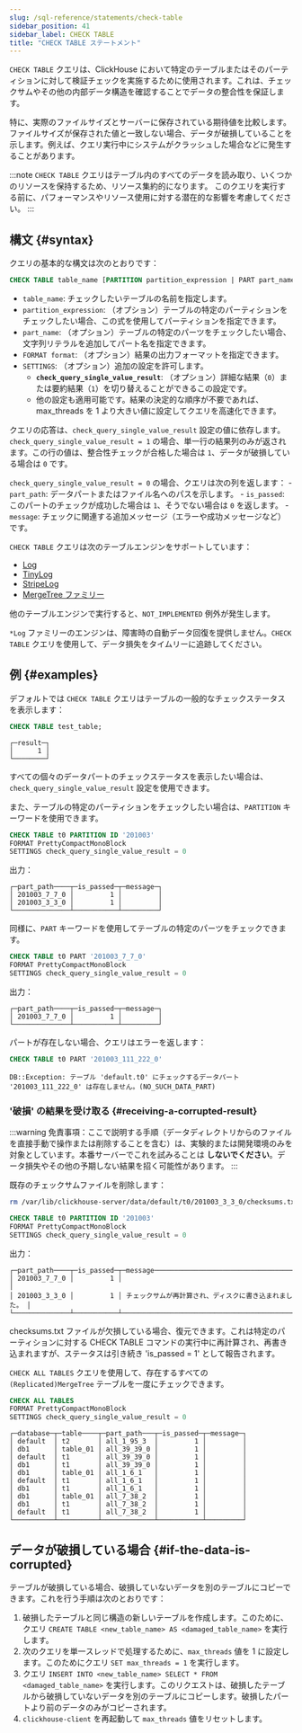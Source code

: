```yaml
---
slug: /sql-reference/statements/check-table
sidebar_position: 41
sidebar_label: CHECK TABLE
title: "CHECK TABLE ステートメント"
---
```


`CHECK TABLE` クエリは、ClickHouse において特定のテーブルまたはそのパーティションに対して検証チェックを実施するために使用されます。これは、チェックサムやその他の内部データ構造を確認することでデータの整合性を保証します。

特に、実際のファイルサイズとサーバーに保存されている期待値を比較します。ファイルサイズが保存された値と一致しない場合、データが破損していることを示します。例えば、クエリ実行中にシステムがクラッシュした場合などに発生することがあります。

:::note
`CHECK TABLE` クエリはテーブル内のすべてのデータを読み取り、いくつかのリソースを保持するため、リソース集約的になります。
このクエリを実行する前に、パフォーマンスやリソース使用に対する潜在的な影響を考慮してください。
:::

## 構文 {#syntax}

クエリの基本的な構文は次のとおりです：

```sql
CHECK TABLE table_name [PARTITION partition_expression | PART part_name] [FORMAT format] [SETTINGS check_query_single_value_result = (0|1) [, other_settings]]
```

- `table_name`: チェックしたいテーブルの名前を指定します。
- `partition_expression`: （オプション）テーブルの特定のパーティションをチェックしたい場合、この式を使用してパーティションを指定できます。
- `part_name`: （オプション）テーブルの特定のパーツをチェックしたい場合、文字列リテラルを追加してパート名を指定できます。
- `FORMAT format`: （オプション）結果の出力フォーマットを指定できます。
- `SETTINGS`: （オプション）追加の設定を許可します。
	- **`check_query_single_value_result`**: （オプション）詳細な結果（`0`）または要約結果（`1`）を切り替えることができるこの設定です。
	- 他の設定も適用可能です。結果の決定的な順序が不要であれば、max_threads を 1 より大きい値に設定してクエリを高速化できます。

クエリの応答は、`check_query_single_value_result` 設定の値に依存します。
`check_query_single_value_result = 1` の場合、単一行の結果列のみが返されます。この行の値は、整合性チェックが合格した場合は `1`、データが破損している場合は `0` です。

`check_query_single_value_result = 0` の場合、クエリは次の列を返します：
    - `part_path`: データパートまたはファイル名へのパスを示します。
    - `is_passed`: このパートのチェックが成功した場合は `1`、そうでない場合は `0` を返します。
    - `message`: チェックに関連する追加メッセージ（エラーや成功メッセージなど）です。

`CHECK TABLE` クエリは次のテーブルエンジンをサポートしています：

- [Log](../../engines/table-engines/log-family/log.md)
- [TinyLog](../../engines/table-engines/log-family/tinylog.md)
- [StripeLog](../../engines/table-engines/log-family/stripelog.md)
- [MergeTree ファミリー](../../engines/table-engines/mergetree-family/mergetree.md)

他のテーブルエンジンで実行すると、`NOT_IMPLEMENTED` 例外が発生します。

`*Log` ファミリーのエンジンは、障害時の自動データ回復を提供しません。`CHECK TABLE` クエリを使用して、データ損失をタイムリーに追跡してください。

## 例 {#examples}

デフォルトでは `CHECK TABLE` クエリはテーブルの一般的なチェックステータスを表示します：

```sql
CHECK TABLE test_table;
```

```text
┌─result─┐
│      1 │
└────────┘
```

すべての個々のデータパートのチェックステータスを表示したい場合は、`check_query_single_value_result` 設定を使用できます。

また、テーブルの特定のパーティションをチェックしたい場合は、`PARTITION` キーワードを使用できます。

```sql
CHECK TABLE t0 PARTITION ID '201003'
FORMAT PrettyCompactMonoBlock
SETTINGS check_query_single_value_result = 0
```

出力：

```text
┌─part_path────┬─is_passed─┬─message─┐
│ 201003_7_7_0 │         1 │         │
│ 201003_3_3_0 │         1 │         │
└──────────────┴───────────┴─────────┘
```

同様に、`PART` キーワードを使用してテーブルの特定のパーツをチェックできます。

```sql
CHECK TABLE t0 PART '201003_7_7_0'
FORMAT PrettyCompactMonoBlock
SETTINGS check_query_single_value_result = 0
```

出力：

```text
┌─part_path────┬─is_passed─┬─message─┐
│ 201003_7_7_0 │         1 │         │
└──────────────┴───────────┴─────────┘
```

パートが存在しない場合、クエリはエラーを返します：

```sql
CHECK TABLE t0 PART '201003_111_222_0'
```

```text
DB::Exception: テーブル 'default.t0' にチェックするデータパート '201003_111_222_0' は存在しません。(NO_SUCH_DATA_PART)
```

### '破損' の結果を受け取る {#receiving-a-corrupted-result}

:::warning
免責事項：ここで説明する手順（データディレクトリからのファイルを直接手動で操作または削除することを含む）は、実験的または開発環境のみを対象としています。本番サーバーでこれを試みることは **しないでください**。データ損失やその他の予期しない結果を招く可能性があります。
:::

既存のチェックサムファイルを削除します：

```bash
rm /var/lib/clickhouse-server/data/default/t0/201003_3_3_0/checksums.txt
```

```sql
CHECK TABLE t0 PARTITION ID '201003'
FORMAT PrettyCompactMonoBlock
SETTINGS check_query_single_value_result = 0
```

出力：

```text
┌─part_path────┬─is_passed─┬─message──────────────────────────────────┐
│ 201003_7_7_0 │         1 │                                          │
│ 201003_3_3_0 │         1 │ チェックサムが再計算され、ディスクに書き込まれました。 │
└──────────────┴───────────┴──────────────────────────────────────────┘
```

checksums.txt ファイルが欠損している場合、復元できます。これは特定のパーティションに対する CHECK TABLE コマンドの実行中に再計算され、再書き込まれますが、ステータスは引き続き 'is_passed = 1' として報告されます。

`CHECK ALL TABLES` クエリを使用して、存在するすべての `(Replicated)MergeTree` テーブルを一度にチェックできます。

```sql
CHECK ALL TABLES
FORMAT PrettyCompactMonoBlock
SETTINGS check_query_single_value_result = 0
```

```text
┌─database─┬─table────┬─part_path───┬─is_passed─┬─message─┐
│ default  │ t2       │ all_1_95_3  │         1 │         │
│ db1      │ table_01 │ all_39_39_0 │         1 │         │
│ default  │ t1       │ all_39_39_0 │         1 │         │
│ db1      │ t1       │ all_39_39_0 │         1 │         │
│ db1      │ table_01 │ all_1_6_1   │         1 │         │
│ default  │ t1       │ all_1_6_1   │         1 │         │
│ db1      │ t1       │ all_1_6_1   │         1 │         │
│ db1      │ table_01 │ all_7_38_2  │         1 │         │
│ db1      │ t1       │ all_7_38_2  │         1 │         │
│ default  │ t1       │ all_7_38_2  │         1 │         │
└──────────┴──────────┴─────────────┴───────────┴─────────┘
```

## データが破損している場合 {#if-the-data-is-corrupted}

テーブルが破損している場合、破損していないデータを別のテーブルにコピーできます。これを行う手順は次のとおりです：

1.  破損したテーブルと同じ構造の新しいテーブルを作成します。このために、クエリ `CREATE TABLE <new_table_name> AS <damaged_table_name>` を実行します。
2.  次のクエリを単一スレッドで処理するために、`max_threads` 値を 1 に設定します。このためにクエリ `SET max_threads = 1` を実行します。
3.  クエリ `INSERT INTO <new_table_name> SELECT * FROM <damaged_table_name>` を実行します。このリクエストは、破損したテーブルから破損していないデータを別のテーブルにコピーします。破損したパートより前のデータのみがコピーされます。
4.  `clickhouse-client` を再起動して `max_threads` 値をリセットします。
